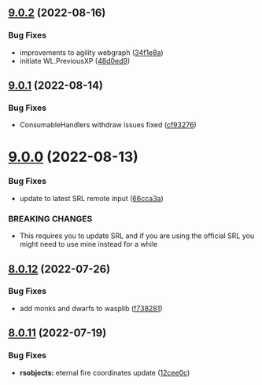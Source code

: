 ## [9.0.2](https://github.com/Torwent/WaspLib/compare/v9.0.1...v9.0.2) (2022-08-16)


### Bug Fixes

* improvements to agility webgraph ([34f1e8a](https://github.com/Torwent/WaspLib/commit/34f1e8ad52ebf26dacf1eee3d3dcad819cbc18b8))
* initiate WL.PreviousXP ([48d0ed9](https://github.com/Torwent/WaspLib/commit/48d0ed9dd72dab732880e370caaeceb6fb7d3a39))



## [9.0.1](https://github.com/Torwent/WaspLib/compare/v9.0.0...v9.0.1) (2022-08-14)


### Bug Fixes

* ConsumableHandlers withdraw issues fixed ([cf93276](https://github.com/Torwent/WaspLib/commit/cf93276f34abf0088e9d47a78181b82e02778306))



# [9.0.0](https://github.com/Torwent/WaspLib/compare/v8.0.12...v9.0.0) (2022-08-13)


### Bug Fixes

* update to latest SRL remote input ([66cca3a](https://github.com/Torwent/WaspLib/commit/66cca3a4b68227d4da9624d20e7aec61fb131927))


### BREAKING CHANGES

* This requires you to update SRL and if you are using the official SRL you might need to use mine instead for a while



## [8.0.12](https://github.com/Torwent/WaspLib/compare/v8.0.11...v8.0.12) (2022-07-26)


### Bug Fixes

* add monks and dwarfs to wasplib ([f738281](https://github.com/Torwent/WaspLib/commit/f738281a166ba8ce4a7eede11e2ef5ba87af7ad1))



## [8.0.11](https://github.com/Torwent/WaspLib/compare/v8.0.10...v8.0.11) (2022-07-19)


### Bug Fixes

* **rsobjects:** eternal fire coordinates update ([12cee0c](https://github.com/Torwent/WaspLib/commit/12cee0c57ee0e05e2471df88fd52cd1244c27098))



